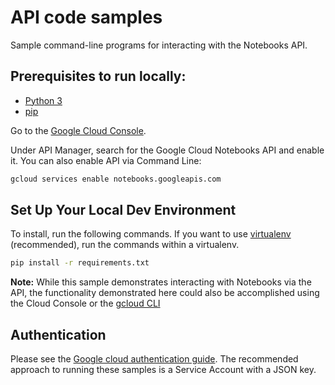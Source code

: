 # API code samples

Sample command-line programs for interacting with the Notebooks API.

## Prerequisites to run locally:

* [Python 3](https://www.python.org/downloads/)
* [pip](https://pypi.python.org/pypi/pip)

Go to the [Google Cloud Console](https://console.cloud.google.com).

Under API Manager, search for the Google Cloud Notebooks API and enable
it. You can also enable API via Command Line: 

```bash
gcloud services enable notebooks.googleapis.com
```

## Set Up Your Local Dev Environment

To install, run the following commands. If you want to use
[virtualenv](https://virtualenv.readthedocs.org/en/latest/)
(recommended), run the commands within a virtualenv. 

```bash
pip install -r requirements.txt
```

**Note:** While this sample demonstrates interacting with Notebooks via
the API, the functionality demonstrated here could also be accomplished
using the Cloud Console or the
[gcloud CLI](https://cloud.google.com/sdk/gcloud/reference/beta/notebooks)

## Authentication

Please see the
[Google cloud authentication guide](https://cloud.google.com/docs/authentication/).
The recommended approach to running these samples is a Service Account
with a JSON key.
